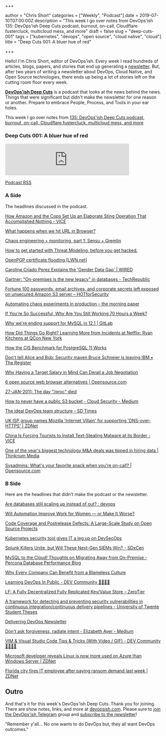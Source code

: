+++

author = "Chris Short"
categories = ["Weekly", "Podcast"]
date = 2019-07-10T07:00:00Z
description = "This week I go over notes from DevOps'ish 135: DevOps'ish Deep Cuts podcast, burnout, on-call, Cloudflare fustercluck, multicloud mess, and more"
draft = false
slug = "deep-cuts-001"
tags = ["kubernetes", "devops", "open source", "cloud native", "cloud"]
title = "Deep Cuts 001: A bluer hue of red"

+++

Hello! I'm Chris Short, editor of DevOps'ish. Every week I read hundreds of articles, blogs, papers, and stories that end up generating a [newsletter](https://devopsish.com/). But, after two years of writing a newsletter about DevOps, Cloud Native, and Open Source technologies, there ends up being a lot of stories left on the cutting room floor every week.

[**DevOps'ish Deep Cuts**](/categories/podcast/) is a podcast that looks at the news behind the news. Things that were significant but didn't make the newsletter for one reason or another. Prepare to embrace People, Process, and Tools in your ear holes.

This week I go over notes from [135: DevOps'ish Deep Cuts podcast, burnout, on-call, Cloudflare fustercluck, multicloud mess, and more](https://devopsish.com/135/)

### Deep Cuts 001: A bluer hue of red

<iframe src="https://anchor.fm/devopsish/embed/episodes/001-A-bluer-hue-of-red-e4itn8" height="102px" width="400px" frameborder="0" scrolling="no"></iframe>

[Podcast RSS](https://anchor.fm/s/c71a050/podcast/rss)



### A Side

The headlines discussed in the podcast.

[How Amazon and the Cops Set Up an Elaborate Sting Operation That Accomplished Nothing - VICE](https://www.vice.com/en_us/article/43jmnq/how-amazon-and-the-cops-set-up-elaborate-sting-operation-that-accomplished-nothing)

[What happens when we hit URL in Browser?](https://www.freecodecamp.org/news/what-happens-when-you-hit-url-in-your-browser/)

[Chaos engineering + monitoring, part 1: Sensu + Gremlin](https://blog.sensu.io/chaos-engineering-monitoring-part-1-sensu-gremlin)

[How to get started with Threat Modeling, before you get hacked.](https://hackernoon.com/how-to-get-started-with-threat-modeling-before-you-get-hacked-1bf0ea3310df)

[OpenPGP certificate flooding [LWN.net]](https://lwn.net/Articles/792366/)

[Caroline Criado Perez Explains the 'Gender Data Gap' | WIRED](https://www.wired.com/story/caroline-criado-perez-invisible-women/)

[Gartner: "On-premises is the new legacy" in databases - TechRepublic](https://www.techrepublic.com/article/gartner-on-premises-is-the-new-legacy-in-databases/)

[Fortune 100 passwords, email archives, and corporate secrets left exposed on unsecured Amazon S3 server – HOTforSecurity](https://hotforsecurity.bitdefender.com/blog/fortune-100-passwords-email-archives-and-corporate-secrets-left-exposed-on-unsecured-amazon-s3-server-21366.html)

[Automating chaos experiments in production – the morning paper](https://blog.acolyer.org/2019/07/05/automating-chaos-experiments-in-production/)

[If You're So Successful, Why Are You Still Working 70 Hours a Week?](https://hbr.org/2018/02/if-youre-so-successful-why-are-you-still-working-70-hours-a-week)

[Why we're ending support for MySQL in 12.1 | GitLab](https://about.gitlab.com/2019/06/27/removing-mysql-support/)

[How Did Things Go Right? Learning More from Incidents at Netflix: Ryan Kitchens at QCon New York](https://www.infoq.com/news/2019/07/netflix-learn-from-incidents/)

[How the CIS Benchmark for PostgreSQL 11 Works](https://info.crunchydata.com/blog/cis-11-benchmark)

[Don't tell Alice and Bob: Security maven Bruce Schneier is leaving IBM • The Register](https://www.theregister.co.uk/2019/07/01/dont_tell_alice_and_bob_security_guru_schneier_is_leaving_ibm/)

[Why Having a Target Salary in Mind Can Derail a Job Negotiation](https://hbr.org/2019/07/why-having-a-target-salary-in-mind-can-derail-a-job-negotiation)

[6 open source web browser alternatives | Opensource.com](https://opensource.com/article/19/7/open-source-browsers)

[27-JAN-2011: The day "/proc" died](https://rkeene.org/projects/info/wiki/173)

[How to never have a public S3 bucket - Cloud Security - Medium](https://medium.com/cloud-security/how-to-never-have-a-public-s3-bucket-639761508700)

[The ideal DevOps team structure - SD Times](https://sdtimes.com/devops/the-ideal-devops-team-structure/)

[UK ISP group names Mozilla 'Internet Villain' for supporting 'DNS-over-HTTPS' | ZDNet](https://www.zdnet.com/article/uk-isp-group-names-mozilla-internet-villain-for-supporting-dns-over-https/)

[China Is Forcing Tourists to Install Text-Stealing Malware at its Border - VICE](https://www.vice.com/en_us/article/7xgame/at-chinese-border-tourists-forced-to-install-a-text-stealing-piece-of-malware)

[One of the year's biggest technology M&A deals was tipped in hiring data | Thinknum Media](https://media.thinknum.com/articles/one-of-the-years-biggest-technology-ma-deals-was-tipped-in-hiring-data/)

[Sysadmins: What's your favorite snack when you're on-call? | Opensource.com](https://opensource.com/article/19/7/sysadmins-snack-on-call)

### B Side

Here are the headlines that didn't make the podcast or the newsletter.

[Are databases still scaling up instead of out? : devops](https://www.reddit.com/r/devops/comments/c7gjwe/are_databases_still_scaling_up_instead_of_out/)

[Will Automation Improve Work for Women — or Make It Worse?](https://hbr.org/2019/07/will-automation-improve-work-for-women-or-make-it-worse)

[Code Coverage and Postrelease Defects: A Large-Scale Study on Open Source Projects](https://hal.inria.fr/hal-01653728/document)

[Kubernetes security tool gives IT a leg up on DevSecOps](https://searchitoperations.techtarget.com/news/252466165/Kubernetes-security-tool-gives-IT-a-leg-up-on-DevSecOps)

[Splunk Killers Unite, but Will These Next-Gen SIEMs Win? - SDxCen](https://www.sdxcentral.com/articles/news/splunk-killers-unite-but-will-these-next-gen-siems-win/2019/07/)

[MySQL to the Cloud! Thoughts on Migrating Away from On-Premise - Percona Database Performance Blog](https://www.percona.com/blog/2019/07/01/mysql-migrating-from-on-premise-to-the-cloud/)

[Why Every Company Can Benefit from a Blameless Culture](https://www.blameless.com/why-companies-can-benefit-from-blameless-culture/)

[Learning DevOps In Public - DEV Community 👩‍💻👨‍💻](https://dev.to/quinncuatro/learning-devops-in-public-c26)

[LF: A Fully Decentralized Fully Replicated Key/Value Store – ZeroTier](https://www.zerotier.com/lf-announcement/)

[A framework for detecting and preventing security vulnerabilities in continuous integration/continuous delivery pipelines - University of Twente Student Theses](https://essay.utwente.nl/78048/?utm_source=share&utm_medium=ios_app)

[Delivering DevOps Newsletter](https://mailchi.mp/editingemily/delivering-devops)

[Don't ask forgiveness, radiate intent - Elizabeth Ayer - Medium](https://medium.com/@ElizAyer/dont-ask-forgiveness-radiate-intent-d36fd22393a3)

[VIM & Visual Studio Code Tips & Tricks (With Video / GIF) - DEV Community 👩‍💻👨‍💻](https://dev.to/muhajirdev/vim-visual-studio-code-tips-tricks-with-video-gif-8on)

[Microsoft developer reveals Linux is now more used on Azure than Windows Server | ZDNet](https://www.zdnet.com/article/microsoft-developer-reveals-linux-is-now-more-used-on-azure-than-windows-server/)

[Florida city fires IT employee after paying ransom demand last week | ZDNet](https://www.zdnet.com/article/florida-city-fires-it-employee-after-paying-ransom-demand-last-week/)

## Outro

And that's it for this week's DevOps'ish Deep Cuts. Thank you for joining. There are show notes, links, and more at [devopsish.com](https://devopsish.com/). Please sure to [join the DevOps'ish Telegram](https://t.me/devopsish) group and [subscribe to the newsletter](https://devopsish.com/subscribe/)!

"Remember y'all... No one wants to do DevOps but, they all want DevOps outcomes."
